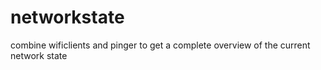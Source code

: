# networkstate
combine wificlients and pinger to get a complete overview of the current network state
